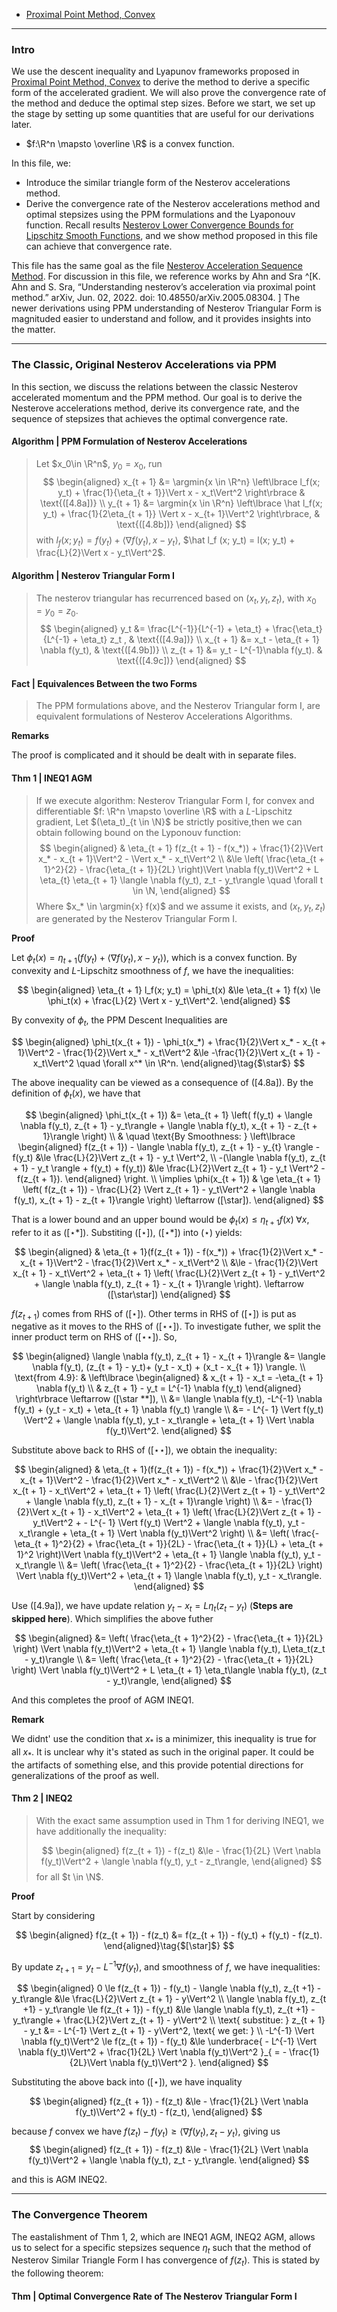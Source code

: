 - [Proximal Point Method, Convex](Proximal%20Point%20Method,%20Convex.md)


---
### **Intro**

We use the descent inequality and Lyapunov frameworks proposed in [Proximal Point Method, Convex](Proximal%20Point%20Method,%20Convex.md) to derive the method to derive a specific form of the accelerated gradient. 
We will also prove the convergence rate of the method and deduce the optimal step sizes. 
Before we start, we set up the stage by setting up some quantities that are useful for our derivations later. 

- $f:\R^n \mapsto \overline \R$ is a convex function. 

In this file, we: 
- Introduce the similar triangle form of the Nesterov accelerations method. 
- Derive the convergence rate of the Nesterov accelerations method and optimal stepsizes using the PPM formulations and the Lyaponouv function. Recall results [Nesterov Lower Convergence Bounds for Lipschitz Smooth Functions](../../MATH%20602%20Nesterov%20Acceleration/Convergence%20Rate%20Lower%20Bnd%20for%20Lip%20Functions.md), and we show method proposed in this file can achieve that convergence rate. 

This file has the same goal as the file [Nesterov Acceleration Sequence Method](../../MATH%20602%20Nesterov%20Acceleration/Nesterov%20Original%20Conception%20of%20Momentum%20Method.md). 
For discussion in this file, we reference works by Ahn and Sra ^[K. Ahn and S. Sra, “Understanding nesterov’s acceleration via proximal point method.” arXiv, Jun. 02, 2022. doi: 10.48550/arXiv.2005.08304.
]
The newer derivations using PPM understanding of Nesterov Triangular Form is magnituded easier to understand and follow, and it provides insights into the matter. 

---
### **The Classic, Original Nesterov Accelerations via PPM**
In this section, we discuss the relations between the classic Nesterov accelerated momentum and the PPM method. 
Our goal is to derive the Nesterove accelerations method, derive its convergence rate, and the sequence of stepsizes that achieves the optimal convergence rate. 

#### **Algorithm | PPM Formulation of Nesterov Accelerations**
> Let $x_0\in \R^n$, $y_0 = x_0$, run 
> $$
> \begin{aligned}
>     x_{t + 1} &= \argmin{x \in \R^n} 
>     \left\lbrace
>         l_f(x; y_t) + \frac{1}{\eta_{t + 1}}\Vert x - x_t\Vert^2
>     \right\rbrace & \text{([4.8a])}
>     \\
>     y_{t + 1} &= \argmin{x \in \R^n}
>     \left\lbrace
>         \hat l_f(x; y_t) + \frac{1}{2\eta_{t + 1}} \Vert x - x_{t+ 1}\Vert^2
>     \right\rbrace, & \text{([4.8b])}
> \end{aligned}
> $$
> with $l_f(x; y_t) = f(y_t) + \langle \nabla f(y_t), x - y_t\rangle$, $\hat l_f (x; y_t) = l(x; y_t) + \frac{L}{2}\Vert x - y_t\Vert^2$. 


#### **Algorithm | Nesterov Triangular Form I**
> The nesterov triangular has recurrenced based on $(x_t, y_t, z_t)$, with $x_0 = y_0 = z_0$. 
> $$
> \begin{aligned}
>     y_t &= \frac{L^{-1}}{L^{-1} + \eta_t} + 
>     \frac{\eta_t}{L^{-1} + \eta_t} z_t , 
>     & \text{([4.9a])}
>     \\
>     x_{t + 1} &= x_t - \eta_{t + 1} \nabla f(y_t), 
>     & \text{([4.9b])}
>     \\
>     z_{t + 1} &= y_t - L^{-1}\nabla f(y_t). 
>     & \text{([4.9c])}
> \end{aligned}
> $$


#### **Fact | Equivalences Between the two Forms**
> The PPM formulations above, and the Nesterov Triangular form I, are equivalent formulations of Nesterov Accelerations Algorithms. 

**Remarks**

The proof is complicated and it should be dealt with in separate files. 

#### **Thm 1 | INEQ1 AGM**
> If we execute algorithm: Nesterov Triangular Form I, for convex and differentiable $f: \R^n \mapsto \overline \R$ with a $L$-Lipschitz gradient, Let $(\eta_t)_{t \in \N}$ be strictly positive,then we can obtain following bound on the Lyponouv function: 
> $$
> \begin{aligned}
>     & \eta_{t + 1} f(z_{t + 1} - f(x_*)) + \frac{1}{2}\Vert x_* - x_{t + 1}\Vert^2 
>     - \Vert x_* - x_t\Vert^2 
>     \\
>     &\le 
>     \left(
>         \frac{\eta_{t + 1}^2}{2} - \frac{\eta_{t + 1}}{2L} 
>     \right)\Vert \nabla f(y_t)\Vert^2 + 
>     L \eta_{t} \eta_{t + 1} \langle \nabla f(y_t), z_t - y_t\rangle \quad \forall t \in \N, 
> \end{aligned}
> $$
> Where $x_* \in \argmin{x} f(x)$ and we assume it exists, and $(x_t, y_t, z_t)$ are generated by the Nesterov Triangular Form I. 

**Proof**

Let $\phi_t(x) = \eta_{t + 1}(f(y_t) + \langle \nabla f(y_t), x - y_t\rangle)$, which is a convex function. 
By convexity and $L$-Lipschitz smoothness of $f$, we have the inequalities: 

$$
\begin{aligned}
    \eta_{t + 1} l_f(x; y_t) = 
    \phi_t(x) 
    &\le \eta_{t + 1} f(x) 
    \le 
    \phi_t(x)  + \frac{L}{2} \Vert x - y_t\Vert^2. 
\end{aligned}
$$

By convexity of $\phi_t$, the PPM Descent Inequalities are

$$
\begin{aligned}
    \phi_t(x_{t + 1}) - \phi_t(x_*) + 
    \frac{1}{2}\Vert x_* - x_{t + 1}\Vert^2 
    - \frac{1}{2}\Vert x_* - x_t\Vert^2
    &\le 
    -\frac{1}{2}\Vert x_{t + 1} - x_t\Vert^2 \quad \forall x^* \in \R^n. 
\end{aligned}\tag{$\star$}
$$

The above inequality can be viewed as a consequence of ([4.8a]). 
By the definition of $\phi_t(x)$, we have that

$$
\begin{aligned}
    \phi_t(x_{t + 1}) 
    &= \eta_{t + 1}
    \left(
        f(y_t) + \langle \nabla f(y_t), z_{t + 1} - y_t\rangle 
        + 
        \langle \nabla f(y_t), x_{t + 1} - z_{t + 1}\rangle
    \right)
    \\
    & \quad \text{By Smoothness: }
    \left\lbrace
        \begin{aligned}
            f(z_{t + 1}) - \langle \nabla f(y_t), z_{t + 1} - y_{t} \rangle - f(y_t)
            &\le 
            \frac{L}{2}\Vert z_{t + 1} - y_t \Vert^2, 
            \\
            -(\langle \nabla f(y_t), z_{t + 1} - y_t \rangle + f(y_t) + f(y_t))
            &\le 
            \frac{L}{2}\Vert z_{t + 1} - y_t \Vert^2 - f(z_{t + 1}). 
        \end{aligned}
    \right.
    \\
    \implies 
    \phi(x_{t + 1}) & \ge 
    \eta_{t + 1} 
    \left(
        f(z_{t + 1}) - \frac{L}{2} \Vert z_{t + 1} - y_t\Vert^2
        + 
        \langle \nabla f(y_t), x_{t + 1} - z_{t + 1}\rangle
    \right) \leftarrow ([\star]). 
\end{aligned}
$$

That is a lower bound and an upper bound would be $\phi_t(x) \le \eta_{t + 1}f(x) \;\forall x$, refer to it as ([$\star *$]). 
Substiting ([$\star$]), ([$\star *$]) into ($\star$) yields: 

$$
\begin{aligned}
    & 
    \eta_{t + 1}(f(z_{t + 1}) - f(x_*)) 
    + \frac{1}{2}\Vert x_* - x_{t + 1}\Vert^2
    - \frac{1}{2}\Vert x_* - x_t\Vert^2
    \\
    &\le 
    - \frac{1}{2}\Vert x_{t + 1} - x_t\Vert^2 + 
    \eta_{t + 1}
    \left(
        \frac{L}{2}\Vert z_{t + 1} - y_t\Vert^2
        + 
        \langle \nabla f(y_t), z_{t + 1} - x_{t + 1}\rangle
    \right). \leftarrow ([\star\star])
\end{aligned}
$$

$f(z_{t + 1})$ comes from RHS of ([$\star$]). 
Other terms in RHS of ([$\star$]) is put as negative as it moves to the RHS of ([$\star\star$]). 
To investigate futher, we split the inner product term on RHS of $([\star\star])$. 
So, 

$$
\begin{aligned}
    \langle \nabla f(y_t), z_{t + 1} - x_{t + 1}\rangle 
    &= 
    \langle 
    \nabla f(y_t), (z_{t + 1} - y_t)+ (y_t - x_t)
    + (x_t - x_{t + 1})
    \rangle. 
    \\
    \text{from 4.9}: &
    \left\lbrace
    \begin{aligned}
        & 
        x_{t + 1} - x_t = -\eta_{t + 1} \nabla f(y_t)  
        \\
        &
        z_{t + 1} - y_t = L^{-1} \nabla f(y_t) 
    \end{aligned}
    \right\rbrace \leftarrow ([\star **]), 
    \\
    &= 
    \langle \nabla f(y_t), 
    -L^{-1} \nabla f(y_t) + (y_t - x_t) + \eta_{t + 1} \nabla f(y_t) 
    \rangle
    \\
    &= 
    - L^{- 1} \Vert f(y_t) \Vert^2 + 
    \langle \nabla f(y_t), y_t - x_t\rangle + 
    \eta_{t + 1} \Vert \nabla f(y_t)\Vert^2. 
\end{aligned}
$$

Substitute above back to RHS of $([\star\star])$, we obtain the inequality: 

$$
\begin{aligned}
    & 
    \eta_{t + 1}(f(z_{t + 1}) - f(x_*)) 
    + \frac{1}{2}\Vert x_* - x_{t + 1}\Vert^2
    - \frac{1}{2}\Vert x_* - x_t\Vert^2
    \\
    &\le 
    - \frac{1}{2}\Vert x_{t + 1} - x_t\Vert^2 + 
    \eta_{t + 1}
    \left(
        \frac{L}{2}\Vert z_{t + 1} - y_t\Vert^2
        + 
        \langle \nabla f(y_t), z_{t + 1} - x_{t + 1}\rangle
    \right)
    \\
    &= 
    - \frac{1}{2}\Vert x_{t + 1} - x_t\Vert^2 + 
    \eta_{t + 1}
    \left(
        \frac{L}{2}\Vert z_{t + 1} - y_t\Vert^2
        + 
       - L^{- 1} \Vert f(y_t) \Vert^2 + 
    \langle \nabla f(y_t), y_t - x_t\rangle + 
    \eta_{t + 1} \Vert \nabla f(y_t)\Vert^2
    \right)
    \\
    &= 
    \left(
        \frac{-\eta_{t + 1}^2}{2} + \frac{\eta_{t + 1}}{2L} - 
        \frac{\eta_{t + 1}}{L} + \eta_{t + 1}^2 
    \right)\Vert \nabla f(y_t)\Vert^2 
    + 
    \eta_{t + 1} \langle \nabla f(y_t), y_t - x_t\rangle
    \\
    &= 
    \left(
        \frac{\eta_{t + 1}^2}{2} - \frac{\eta_{t + 1}}{2L}
    \right) 
    \Vert \nabla f(y_t)\Vert^2  + 
    \eta_{t + 1} \langle \nabla f(y_t), y_t - x_t\rangle. 
\end{aligned}
$$

Use ([4.9a]), we have update relation $y_t - x_t = L \eta_t(z_t - y_t)$ (**Steps are skipped here**). 
Which simplifies the above futher 

$$
\begin{aligned}
    &= 
    \left(
        \frac{\eta_{t + 1}^2}{2} - \frac{\eta_{t + 1}}{2L}
    \right) 
    \Vert \nabla f(y_t)\Vert^2  + 
    \eta_{t + 1} \langle \nabla f(y_t), L\eta_t(z_t - y_t)\rangle
    \\
    &=
    \left(
        \frac{\eta_{t + 1}^2}{2} - \frac{\eta_{t + 1}}{2L}
    \right) 
    \Vert \nabla f(y_t)\Vert^2  + 
    L \eta_{t + 1} \eta_t\langle \nabla f(y_t), (z_t - y_t)\rangle, 
\end{aligned}
$$

And this completes the proof of AGM INEQ1. 


**Remark**

We didnt' use the condition that $x_*$ is a minimizer, this inequality is true for all $x_*$. 
It is unclear why it's stated as such in the original paper. 
It could be the artifacts of something else, and this provide potential directions for generalizations of the proof as well. 


#### **Thm 2 | INEQ2**
> With the exact same assumption used in Thm 1 for deriving INEQ1, we have additionally the inequality: 
>
> $$
> \begin{aligned}
>     f(z_{t + 1}) - f(z_t) &\le 
>     - \frac{1}{2L} \Vert \nabla f(y_t)\Vert^2
>     + 
>     \langle \nabla f(y_t), y_t - z_t\rangle, 
> \end{aligned}
> $$
> for all $t \in \N$. 

**Proof**

Start by considering 

$$
\begin{aligned}
    f(z_{t + 1}) - f(z_t) &= f(z_{t + 1}) - f(y_t) + f(y_t) - f(z_t). 
\end{aligned}\tag{$[\star]$}
$$

By update $z_{t + 1} = y_t - L^{-1}\nabla f(y_t)$, and smoothness of $f$, we have inequalities: 

$$
\begin{aligned}
    0 \le f(z_{t + 1}) - f(y_t) - \langle \nabla f(y_t), z_{t +1} - y_t\rangle
    &\le 
    \frac{L}{2}\Vert z_{t + 1} - y\Vert^2
    \\
    \langle \nabla f(y_t), z_{t +1} - y_t\rangle 
    \le f(z_{t + 1}) - f(y_t) 
    &\le  \langle \nabla f(y_t), z_{t +1} - y_t\rangle + \frac{L}{2}\Vert z_{t + 1} - y\Vert^2
    \\
    \text{ substitue: } z_{t + 1} - y_t 
    &= - L^{-1} \Vert z_{t + 1} - y\Vert^2, \text{ we get: }
    \\
    -L^{-1} \Vert \nabla f(y_t)\Vert^2 
    \le 
    f(z_{t + 1}) - f(y_t) &\le 
    \underbrace{
        - L^{-1} \Vert \nabla f(y_t)\Vert^2 + 
        \frac{1}{2L} \Vert \nabla f(y_t)\Vert^2
    }_{
        = - \frac{1}{2L}\Vert \nabla f(y_t)\Vert^2
    }. 
\end{aligned}
$$

Substituting the above back into ([$\star$]), we have inquality

$$
\begin{aligned}
    f(z_{t + 1}) - f(z_t) &\le - \frac{1}{2L} \Vert \nabla f(y_t)\Vert^2
    + f(y_t) - f(z_t), 
\end{aligned}
$$

because $f$ convex we have $f(z_t) - f(y_t) \ge \langle \nabla f(y_t), z_t - y_t\rangle$, giving us 
$$
\begin{aligned}
    f(z_{t + 1}) - f(z_t) &\le - \frac{1}{2L} \Vert \nabla f(y_t)\Vert^2
    + 
    \langle \nabla f(y_t), z_t - y_t\rangle. 
\end{aligned}
$$

and this is AGM INEQ2. 


---
### **The Convergence Theorem**

The eastalishment of Thm 1, 2, which are INEQ1 AGM, INEQ2 AGM, allows us to select for a specific stepsizes sequence $\eta_t$ such that the method of Nesterov Similar Triangle Form I has convergence of $f(z_t)$. 
This is stated by the following theorem: 

#### **Thm | Optimal Convergence Rate of The Nesterov Triangular Form I**
> 




